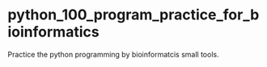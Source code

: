 # python_100_program_practice_for_bioinformatics
Practice the python programming by bioinformatcis small tools. 
